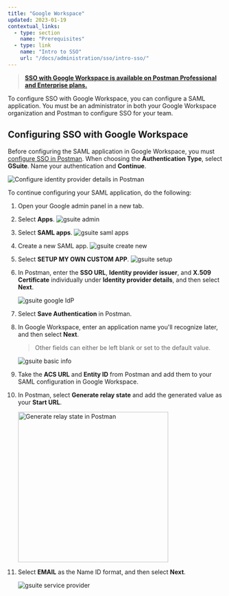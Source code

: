 ```yaml
---
title: "Google Workspace"
updated: 2023-01-19
contextual_links:
  - type: section
    name: "Prerequisites"
  - type: link
    name: "Intro to SSO"
    url: "/docs/administration/sso/intro-sso/"
---
```


> **[SSO with Google Workspace is available on Postman Professional and Enterprise plans.](https://www.postman.com/pricing)**

To configure SSO with Google Workspace, you can configure a SAML application. You must be an administrator in both your Google Workspace organization and Postman to configure SSO for your team.

## Configuring SSO with Google Workspace

Before configuring the SAML application in Google Workspace, you must [configure SSO in Postman](/docs/administration/sso/admin-sso/). When choosing the **Authentication Type**, select **GSuite**. Name your authentication and **Continue**.

<img alt="Configure identity provider details in Postman" src="https://assets.postman.com/postman-docs/v10/configure-identity-provider-v10.jpg"/>

To continue configuring your SAML application, do the following:

1. Open your Google admin panel in a new tab.
1. Select **Apps**.
   ![gsuite admin](https://assets.postman.com/postman-docs/gsuite_admin.png)

1. Select **SAML apps**.
   ![gsuite saml apps](https://assets.postman.com/postman-docs/gsuite_saml_apps.png)

1. Create a new SAML app.
   ![gsuite create new](https://assets.postman.com/postman-docs/gsuite_create_new.png)

1. Select **SETUP MY OWN CUSTOM APP**.
   ![gsuite setup](https://assets.postman.com/postman-docs/gsuite_setup.png)

1. In Postman, enter the **SSO URL**, **Identity provider issuer**, and **X.509 Certificate** individually under **Identity provider details**, and then select **Next**.

   ![gsuite google IdP](https://assets.postman.com/postman-docs/gsuite_google_IdP.png)

1. Select **Save Authentication** in Postman.

1. In Google Workspace, enter an application name you'll recognize later, and then select **Next**.

    > Other fields can either be left blank or set to the default value.

   ![gsuite basic info](https://assets.postman.com/postman-docs/gsuite_basic_info.png)

1. Take the **ACS URL** and **Entity ID** from Postman and add them to your SAML configuration in Google Workspace.

1. In Postman, select **Generate relay state** and add the generated value as your **Start URL**.

    <img alt="Generate relay state in Postman" src="https://assets.postman.com/postman-docs/generate-relay-state-v9.14.jpg" width="350px"/>

1. Select **EMAIL** as the Name ID format, and then select **Next**.

    ![gsuite service provider](https://assets.postman.com/postman-docs/gsuite_service_provider.png)
